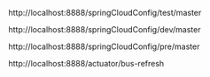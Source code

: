 http://localhost:8888/springCloudConfig/test/master

http://localhost:8888/springCloudConfig/dev/master

http://localhost:8888/springCloudConfig/pre/master

http://localhost:8888/actuator/bus-refresh